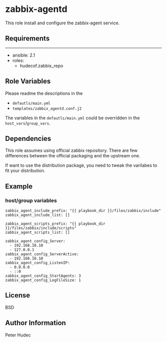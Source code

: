 # zabbix-agentd

This role install and configure the zabbix-agent service.


## Requirements
------------

- ansible: 2.1
- roles:
  - hudecof.zabbix_repo

## Role Variables

Please readme the descriptions in the

  - `defautls/main.yml`
  - `templates/zabbix_agentd.conf.j2`

The variables in the `defautls/main.yml` could be overridden in the `host_vars`/`group_vars`.


## Dependencies

This role assumes using official zabbix repository. There are few differences between the official packaging and the upstream one.

If want to use the distribution package, you need to tweak the varilabes to fit your distribution.

## Example

### host/group variables
```
zabbix_agent_include_prefix: "{{ playbook_dir }}/files/zabbix/include"
zabbix_agent_include_list: []

zabbix_agent_scripts_prefix: "{{ playbook_dir }}/files/zabbix/include/scripts"
zabbix_agent_scripts_list: []

zabbix_agent_config_Server:
  - 192.168.10.10
  - 127.0.0.1
zabbix_agent_config_ServerActive:
  - 192.168.10.10
zabbix_agent_config_ListenIP:
  - 0.0.0.0
  - ::0
zabbix_agent_config_StartAgents: 3
zabbix_agent_config_LogFileSize: 1
```

## License

BSD

## Author Information

Peter Hudec